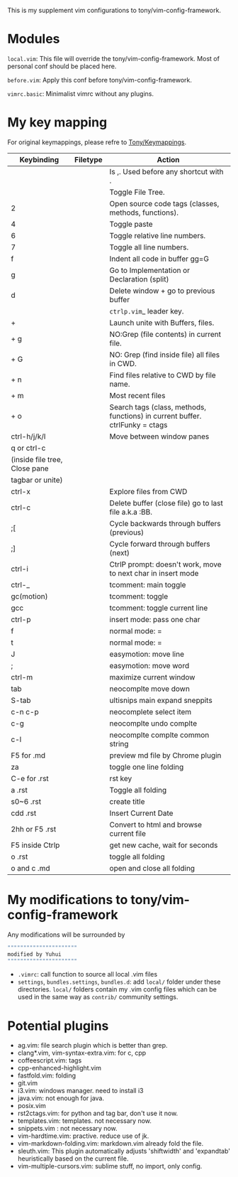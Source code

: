 This is my supplement vim configurations to tony/vim-config-framework.

# Modules
``local.vim``: This file will override the tony/vim-config-framework. Most of personal conf should be placed here.

``before.vim``: Apply this conf before tony/vim-config-framework.

``vimrc.basic``: Minimalist vimrc without any plugins.


# My key mapping
For original keymappings, please refre to [Tony/Keymappings](https://github.com/tony/vim-config-framework/tree/master/settings/contrib).

| Keybinding	| Filetype	| Action	|
| ------------- | ------------- | ------------- |
|<leader>	||Is ,. Used before any shortcut with <leader>.
|<leader> <tab>	||Toggle File Tree.
|<leader> 2	||Open source code tags (classes, methods, functions).
|<leader> 4||	Toggle paste
|<leader> 6	||Toggle relative line numbers.
|<leader> 7||	Toggle all line numbers.
|<leader> f||	Indent all code in buffer gg=G
|<leader> g||	Go to Implementation or Declaration (split)
|<leader> d||	Delete window + go to previous buffer
|<space>||	`ctrlp.vim`_ leader key.
|<space> + <space>||	Launch unite with Buffers, files.
|<space> + g||	NO:Grep (file contents) in current file.
|<space> + G||	NO: Grep (find inside file) all files in CWD.
|<space> + n||	Find files relative to CWD by file name.
|<space> + m||	Most recent files
|<space> + o||	Search tags (class, methods, functions) in current buffer. ctrlFunky = ctags
|ctrl-h/j/k/l||	Move between window panes
|q or ctrl-c	 
|(inside file tree,	Close pane
|tagbar or unite)	 
|ctrl-x||	Explore files from CWD
|ctrl-c||	Delete buffer (close file) go to last file a.k.a :BB.
|;[||	Cycle backwards through buffers (previous)
|;]||	Cycle forward through buffers (next)
|ctrl-i||	CtrlP prompt: doesn't work, move to next char in insert mode
|ctrl-_	||tcomment: main toggle
|gc(motion)||	tcomment: toggle
|gcc	||tcomment: toggle current line
|ctrl-p	||insert mode: pass one char
|f	||normal mode: =<C-d>
|t	||normal mode: =<C-u>
|J	||easymotion: move line
|;	||easymotion: move word
|ctrl-m	||maximize current window
|tab	||neocomplte move down
|S-tab	||ultisnips main expand sneppits
|c-n c-p	||neocomplete select item
|c-g||	neocomplte undo complte
|c-l	||neocomplte complte common string
|F5 for .md||	preview md file by Chrome plugin
|za||	toggle one line folding
|C-e for .rst	||rst key
|<C-E><Space>a .rst	||Toggle all folding
|<C-E>s0~6 .rst	||create title
|<C-E>cdd .rst	||Insert Current Date
|<C-E>2hh or F5 .rst	||Convert to html and browse current file
|F5 inside Ctrlp	||get new cache, wait for seconds
|<leader>o .rst	||toggle all folding
|<leader>o and c .md	||open and close all folding

# My modifications to tony/vim-config-framework
Any modifications will be surrounded by 
```bash
""""""""""""""""""""""
modified by Yuhui
""""""""""""""""""""""
```
- ``.vimrc``: call function to source all local .vim files
- ``settings``, ``bundles.settings``, ``bundles.d``: add ``local/`` folder under these directories. ``local/`` folders contain my .vim config files which can be used in the same way as ``contrib/`` community settings.


# Potential plugins
- ag.vim: file search plugin which is better than grep.
- clang*.vim, vim-syntax-extra.vim: for c, cpp
- coffeescript.vim: tags
- cpp-enhanced-highlight.vim
- fastfold.vim: folding
- git.vim
- i3.vim: windows manager. need to install i3
- java.vim: not enough for java.
- posix.vim
- rst2ctags.vim: for python and tag bar, don't use it now.
- templates.vim: templates. not necessary now.
- snippets.vim : not necessary now.
- vim-hardtime.vim: practive. reduce use of jk.
- vim-markdown-folding.vim: markdown.vim already fold the file.
- sleuth.vim: This plugin automatically adjusts 'shiftwidth' and 'expandtab' heuristically based on the current file.
- vim-multiple-cursors.vim: sublime stuff, no import, only config.

